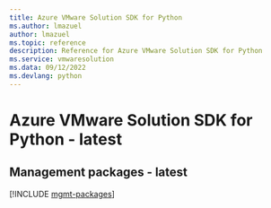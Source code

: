 ```yaml
---
title: Azure VMware Solution SDK for Python
ms.author: lmazuel
author: lmazuel
ms.topic: reference
description: Reference for Azure VMware Solution SDK for Python
ms.service: vmwaresolution
ms.data: 09/12/2022
ms.devlang: python
---
```

# Azure VMware Solution SDK for Python - latest

## Management packages - latest
[!INCLUDE [mgmt-packages](vmware-solution-mgmt-index.md)]